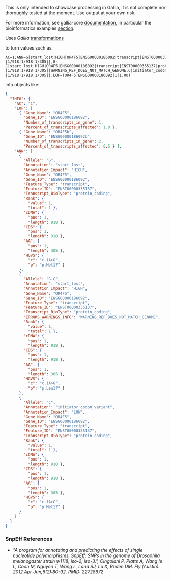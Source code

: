 This is only intended to showcase processing in Gallia, it is not complete nor thoroughly tested at the moment. Use output at your own risk.

For more information, see gallia-core [documentation](https://github.com/galliaproject/gallia-core/blob/init/README.md), in particular the bioinformatics examples [section](https://github.com/galliaproject/gallia-core/blob/init/README.md#bioinformatics-examples).

Uses _Gallia_ [transformations](https://github.com/galliaproject/gallia-snpeff/blob/init/src/main/scala/galliaexample/snpeff/SnpEffOutputParsing.scala#L24)

to turn values such as:

```plain
AC=1;ANN=G|start_lost|HIGH|OR4F5|ENSG00000186092|transcript|ENST00000335137|protein_coding|1/1|c.1A>G|p.Met1?|1/918|1/918|1/305||,G-C|start_lost|HIGH|OR4F5|ENSG00000186092|transcript|ENST00000335137|protein_coding|1/1|c.1A>G|p.Leu1?|1/918|1/918|1/305||WARNING_REF_DOES_NOT_MATCH_GENOME,C|initiator_codon_variant|LOW|OR4F5|ENSG00000186092|transcript|ENST00000335137|protein_coding|1/1|c.1A>C|p.Met1?|1/918|1/918|1/305||;LOF=(OR4F5|ENSG00000186092|1|1.00)
```

into objects like:

```json
{
  "INFO": {
    "AC": "1",
    "LOF": [
      { "Gene_Name": "OR4F5",
        "Gene_ID": "ENSG00000186092",
        "Number_of_transcripts_in_gene": 1,
        "Percent_of_transcripts_affected": 1.0 },
      { "Gene_Name": "OR4F5b",
        "Gene_ID": "ENSG00000186092b",
        "Number_of_transcripts_in_gene": 2,
        "Percent_of_transcripts_affected": 0.5 } ],
    "ANN": [
      {
        "Allele": "G",
        "Annotation": "start_lost",
        "Annotation_Impact": "HIGH",
        "Gene_Name": "OR4F5",
        "Gene_ID": "ENSG00000186092",
        "Feature_Type": "transcript",
        "Feature_ID": "ENST00000335137",
        "Transcript_BioType": "protein_coding",
        "Rank": {
          "value": 1,
          "total": 1 },
        "cDNA": {
          "pos": 1,
          "length": 918 },
        "CDS": {
          "pos": 1,
          "length": 918 },
        "AA": {
          "pos": 1,
          "length": 305 },
        "HGVS": {
          "c": "c.1A>G",
          "p": "p.Met1?" }
      },
      {
        "Allele": "G-C",
        "Annotation": "start_lost",
        "Annotation_Impact": "HIGH",
        "Gene_Name": "OR4F5",
        "Gene_ID": "ENSG00000186092",
        "Feature_Type": "transcript",
        "Feature_ID": "ENST00000335137",
        "Transcript_BioType": "protein_coding",
        "ERRORS_WARNINGS_INFO": "WARNING_REF_DOES_NOT_MATCH_GENOME",
        "Rank": {
          "value": 1,
          "total": 1 },
        "cDNA": {
          "pos": 1,
          "length": 918 },
        "CDS": {
          "pos": 1,
          "length": 918 },
        "AA": {
          "pos": 1,
          "length": 305 },
        "HGVS": {
          "c": "c.1A>G",
          "p": "p.Leu1?" }
      },
      {
        "Allele": "C",
        "Annotation": "initiator_codon_variant",
        "Annotation_Impact": "LOW",
        "Gene_Name": "OR4F5",
        "Gene_ID": "ENSG00000186092",
        "Feature_Type": "transcript",
        "Feature_ID": "ENST00000335137",
        "Transcript_BioType": "protein_coding",
        "Rank": {
          "value": 1,
          "total": 1 },
        "cDNA": {
          "pos": 1,
          "length": 918 },
        "CDS": {
          "pos": 1,
          "length": 918 },
        "AA": {
          "pos": 1,
          "length": 305 },
        "HGVS": {
          "c": "c.1A>C",
          "p": "p.Met1?" }
      }
    ]
  }
}
```

<a name="references"></a>
### SnpEff References
- _"A program for annotating and predicting the effects of single nucleotide polymorphisms, SnpEff: SNPs in the genome of Drosophila melanogaster strain w1118; iso-2; iso-3.", Cingolani P, Platts A, Wang le L, Coon M, Nguyen T, Wang L, Land SJ, Lu X, Ruden DM. Fly (Austin). 2012 Apr-Jun;6(2):80-92. PMID: 22728672_

